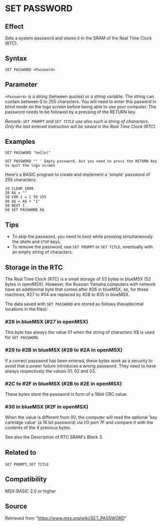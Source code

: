 # SET PASSWORD

## Effect

Sets a system password and stores it in the SRAM of the  Real Time Clock (RTC).

## Syntax

`SET PASSWORD <Password>`

## Parameter

`<Password>` is a string (between quotes) or a string variable. The string can contain between 0 to 255  characters. You will need to enter this pasword in blind mode on the logo screen before being able to use your computer. The password needs to be followed by a pressing of the RETURN key.

_Remark: `SET PROMPT` and `SET TITLE` use also such a string of characters. Only the last entered instruction will be saved in the Real Time Clock (RTC)._

## Examples

```basic
SET PASSWORD "hello!"
```

```basic
SET PASSWORD "" ' Empty password, but you need to press the RETURN key to quit the logo screen
```

Here's a BASIC program to create and implement a 'simple' password of 255 characters:
```basic
10 CLEAR 1000
20 A$ = ""
30 FOR I = 1 TO 255
40 A$ = A$ + "1"
50 NEXT I
60 SET PASSWORD A$
```

## Tips
- To skip the password, you need to boot while pressing simultaneously the `GRAPH` and `STOP` keys.
- To remove the password, use `SET PROMPT` or `SET TITLE`, eventually with an empty string of characters.

## Storage in the RTC

The Real Time Clock (RTC) is a small storage of 53 bytes in blueMSX (52 bytes in openMSX). However, the Russian Yamaha computers with network have an additionnal byte that comes after #26 in blueMSX, so, for these machines, #27 to #34 are replaced by #28 to #35 in blueMSX.

The data saved with `SET PASSWORD` are stored as follows (hexadecimal locations in the files):

### #28 in blueMSX (#27 in openMSX)

This byte has always the value 01 when the string of characters X$ is used for `SET PASSWORD`.

### #29 to #2B in blueMSX (#28 to #2A in openMSX)

If a correct password has been entered, these bytes work as a security to avoid that a power failure introduces a wrong password. They need to have always respectively the values 01, 02 and 03.

### #2C to #2F in blueMSX (#2B to #2E in openMSX)

These bytes store the password in form of a 16bit CRC value.

### #30 in blueMSX (#2F in openMSX)

When the value is different from 00, the computer will read the optional 'key cartridge value' (a 16 bit password) via I/0 port 7F and compare it with the contents of the 4 previous bytes.

See also the Description of RTC SRAM's Block 3.

## Related to

`SET PROMPT`, `SET TITLE`

## Compatibility

MSX-BASIC 2.0 or higher

## Source

Retrieved from "https://www.msx.org/wiki/SET_PASSWORD"
